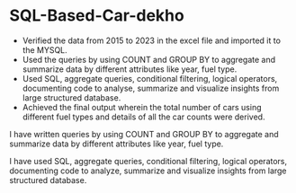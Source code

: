 # SQL-Based-Car-dekho

-	Verified the data from 2015 to 2023 in the excel file and imported it to the MYSQL.
-	Used the queries by using COUNT and GROUP BY to aggregate and summarize data by different attributes like year, fuel type.
-	Used SQL, aggregate queries, conditional filtering, logical operators, documenting code to analyse, summarize and visualize insights from large structured database.
-	Achieved the final output wherein the total number of cars using different fuel types and details of all the car counts were derived.  

 I have written queries by using COUNT and GROUP BY to aggregate and summarize data by different attributes like
 year, fuel type.
 
 I have used SQL, aggregate queries, conditional filtering, logical operators, documenting code to analyze, summarize and visualize insights from large structured
 database.
 
